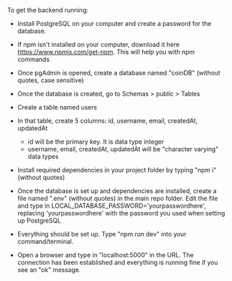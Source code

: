 To get the backend running:

- Install PostgreSQL on your computer and create a password for the database.
- If npm isn't installed on your computer, download it here https://www.npmjs.com/get-npm. This will help you with npm commands
- Once pgAdmin is opened, create a database named "coinDB" (without quotes, case sensitive)
- Once the database is created, go to Schemas > public > Tables
- Create a table named users
- In that table, create 5 columns: id, username, email, createdAt, updatedAt
  - id will be the primary key. It is data type integer
  - username, email, createdAt, updatedAt will be "character varying" data types

- Install required dependencies in your project folder by typing "npm i" (without quotes)
- Once the database is set up and dependencies are installed, create a file named ".env" (without quotes) in the main repo folder. Edit the file and type in LOCAL_DATABASE_PASSWORD='yourpasswordhere', replacing 'yourpasswordhere' with the password you used when setting up PostgreSQL

- Everything should be set up. Type "npm run dev" into your command/terminal. 
- Open a browser and type in "localhost:5000" in the URL. The connection has been established and everything is running fine if you see an "ok" message.
